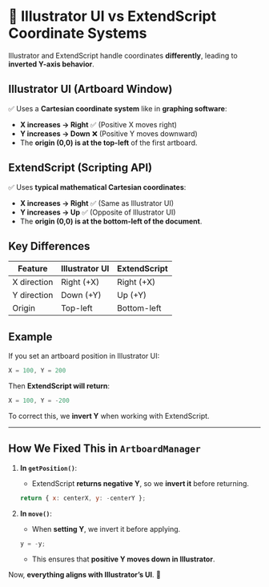# **📌 Illustrator UI vs ExtendScript Coordinate Systems**
Illustrator and ExtendScript handle coordinates **differently**, leading to **inverted Y-axis behavior**.

## **Illustrator UI (Artboard Window)**
✅ Uses a **Cartesian coordinate system** like in **graphing software**:
- **X increases → Right** ✅ (Positive X moves right)
- **Y increases → Down** ❌ (Positive Y moves downward)
- The **origin (0,0) is at the top-left** of the first artboard.

## **ExtendScript (Scripting API)**
✅ Uses **typical mathematical Cartesian coordinates**:
- **X increases → Right** ✅ (Same as Illustrator UI)
- **Y increases → Up** ✅ (Opposite of Illustrator UI)
- The **origin (0,0) is at the bottom-left of the document**.

## **Key Differences**
| Feature       | Illustrator UI | ExtendScript |
|--------------|--------------|-------------|
| X direction  | Right (+X)   | Right (+X)  |
| Y direction  | Down (+Y)    | Up (+Y)     |
| Origin       | Top-left     | Bottom-left |

## **Example**
If you set an artboard position in Illustrator UI:
```js
X = 100, Y = 200
```
Then **ExtendScript will return**:
```js
X = 100, Y = -200
```
To correct this, we **invert Y** when working with ExtendScript.

---
## **How We Fixed This in `ArtboardManager`**
1. **In `getPosition()`**:  
   - ExtendScript **returns negative Y**, so we **invert it** before returning.
   ```js
   return { x: centerX, y: -centerY };
   ```
   
2. **In `move()`**:  
   - When **setting Y**, we invert it before applying.
   ```js
   y = -y;
   ```
   - This ensures that **positive Y moves down in Illustrator**.

Now, **everything aligns with Illustrator’s UI**. 🎯
